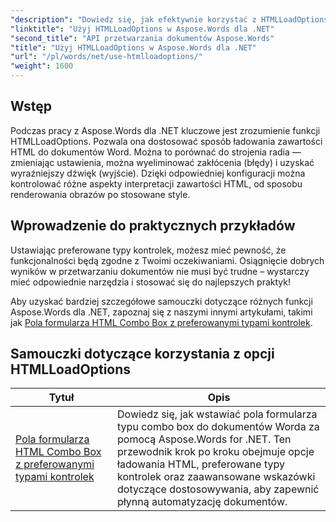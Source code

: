 ```yaml
---
"description": "Dowiedz się, jak efektywnie korzystać z HTMLLoadOptions z Aspose.Words dla .NET w naszym kompleksowym samouczku. Poznaj funkcje, wskazówki i praktyczne przykłady."
"linktitle": "Użyj HTMLLoadOptions w Aspose.Words dla .NET"
"second_title": "API przetwarzania dokumentów Aspose.Words"
"title": "Użyj HTMLLoadOptions w Aspose.Words dla .NET"
"url": "/pl/words/net/use-htmlloadoptions/"
"weight": 1600
---
```


## Wstęp
 
Podczas pracy z Aspose.Words dla .NET kluczowe jest zrozumienie funkcji HTMLLoadOptions. Pozwala ona dostosować sposób ładowania zawartości HTML do dokumentów Word. Można to porównać do strojenia radia — zmieniając ustawienia, można wyeliminować zakłócenia (błędy) i uzyskać wyraźniejszy dźwięk (wyjście). Dzięki odpowiedniej konfiguracji można kontrolować różne aspekty interpretacji zawartości HTML, od sposobu renderowania obrazów po stosowane style.  

## Wprowadzenie do praktycznych przykładów  

Ustawiając preferowane typy kontrolek, możesz mieć pewność, że funkcjonalności będą zgodne z Twoimi oczekiwaniami. Osiągnięcie dobrych wyników w przetwarzaniu dokumentów nie musi być trudne – wystarczy mieć odpowiednie narzędzia i stosować się do najlepszych praktyk!

Aby uzyskać bardziej szczegółowe samouczki dotyczące różnych funkcji Aspose.Words dla .NET, zapoznaj się z naszymi innymi artykułami, takimi jak [Pola formularza HTML Combo Box z preferowanymi typami kontrolek](./html-combo-box-form-fields-with-preferred-control-types/).

 ## Samouczki dotyczące korzystania z opcji HTMLLoadOptions
| Tytuł | Opis |
| --- | --- |
| [Pola formularza HTML Combo Box z preferowanymi typami kontrolek](./html-combo-box-form-fields-with-preferred-control-types/) | Dowiedz się, jak wstawiać pola formularza typu combo box do dokumentów Worda za pomocą Aspose.Words for .NET. Ten przewodnik krok po kroku obejmuje opcje ładowania HTML, preferowane typy kontrolek oraz zaawansowane wskazówki dotyczące dostosowywania, aby zapewnić płynną automatyzację dokumentów. |
